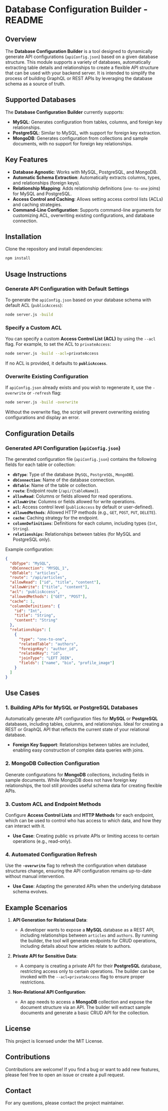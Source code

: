 # Database Configuration Builder - README

## Overview

The **Database Configuration Builder** is a tool designed to dynamically generate API configurations (`apiConfig.json`) based on a given database structure. This module supports a variety of databases, automatically extracting table details and relationships to create a flexible API structure that can be used with your backend server. It is intended to simplify the process of building GraphQL or REST APIs by leveraging the database schema as a source of truth.

## Supported Databases

The **Database Configuration Builder** currently supports:

- **MySQL**: Generates configuration from tables, columns, and foreign key relationships.
- **PostgreSQL**: Similar to MySQL, with support for foreign key extraction.
- **MongoDB**: Generates configuration from collections and sample documents, with no support for foreign key relationships.

## Key Features

- **Database Agnostic**: Works with MySQL, PostgreSQL, and MongoDB.
- **Automatic Schema Extraction**: Automatically extracts columns, types, and relationships (foreign keys).
- **Relationship Mapping**: Adds relationship definitions (`one-to-one` joins) for MySQL and PostgreSQL.
- **Access Control and Caching**: Allows setting access control lists (ACLs) and caching strategies.
- **Command-Line Configuration**: Supports command-line arguments for customizing ACL, overwriting existing configurations, and database connection.

## Installation

Clone the repository and install dependencies:

```bash
npm install
```

## Usage Instructions

### Generate API Configuration with Default Settings

To generate the `apiConfig.json` based on your database schema with default ACL (`publicAccess`):

```bash
node server.js -build
```

### Specify a Custom ACL

You can specify a custom **Access Control List (ACL)** by using the `--acl` flag. For example, to set the ACL to `privateAccess`:

```bash
node server.js -build --acl=privateAccess
```

If no ACL is provided, it defaults to **`publicAccess`**.

### Overwrite Existing Configuration

If `apiConfig.json` already exists and you wish to regenerate it, use the `-overwrite` or `-refresh` flag:

```bash
node server.js -build -overwrite
```

Without the overwrite flag, the script will prevent overwriting existing configurations and display an error.

## Configuration Details

### Generated API Configuration (`apiConfig.json`)

The generated configuration file (`apiConfig.json`) contains the following fields for each table or collection:

- **`dbType`**: Type of the database (`MySQL`, `PostgreSQL`, `MongoDB`).
- **`dbConnection`**: Name of the database connection.
- **`dbTable`**: Name of the table or collection.
- **`route`**: Endpoint route (`/api/{tableName}`).
- **`allowRead`**: Columns or fields allowed for read operations.
- **`allowWrite`**: Columns or fields allowed for write operations.
- **`acl`**: Access control level (`publicAccess` by default or user-defined).
- **`allowedMethods`**: Allowed HTTP methods (e.g., `GET`, `POST`, `PUT`, `DELETE`).
- **`cache`**: Caching strategy for the endpoint.
- **`columnDefinitions`**: Definitions for each column, including types (`Int`, `String`).
- **`relationships`**: Relationships between tables (for MySQL and PostgreSQL only).

Example configuration:

```json
{
  "dbType": "MySQL",
  "dbConnection": "MYSQL_1",
  "dbTable": "articles",
  "route": "/api/articles",
  "allowRead": ["id", "title", "content"],
  "allowWrite": ["title", "content"],
  "acl": "publicAccess",
  "allowedMethods": ["GET", "POST"],
  "cache": 1,
  "columnDefinitions": {
    "id": "Int",
    "title": "String",
    "content": "String"
  },
  "relationships": [
    {
      "type": "one-to-one",
      "relatedTable": "authors",
      "foreignKey": "author_id",
      "relatedKey": "id",
      "joinType": "LEFT JOIN",
      "fields": ["name", "bio", "profile_image"]
    }
  ]
}
```

## Use Cases

### 1. **Building APIs for MySQL or PostgreSQL Databases**

Automatically generate API configuration files for **MySQL** or **PostgreSQL** databases, including tables, columns, and relationships. Ideal for creating a REST or GraphQL API that reflects the current state of your relational database.

- **Foreign Key Support**: Relationships between tables are included, enabling easy construction of complex data queries with joins.

### 2. **MongoDB Collection Configuration**

Generate configurations for **MongoDB** collections, including fields in sample documents. While MongoDB does not have foreign key relationships, the tool still provides useful schema data for creating flexible APIs.

### 3. **Custom ACL and Endpoint Methods**

Configure **Access Control Lists** and **HTTP Methods** for each endpoint, which can be used to control who has access to which data, and how they can interact with it.

- **Use Case**: Creating public vs private APIs or limiting access to certain operations (e.g., read-only).

### 4. **Automated Configuration Refresh**

Use the **`-overwrite`** flag to refresh the configuration when database structures change, ensuring the API configuration remains up-to-date without manual intervention.

- **Use Case**: Adapting the generated APIs when the underlying database schema evolves.

## Example Scenarios

1. **API Generation for Relational Data**:
   - A developer wants to expose a **MySQL** database as a REST API, including relationships between `articles` and `authors`. By running the builder, the tool will generate endpoints for CRUD operations, including details about how articles relate to authors.

2. **Private API for Sensitive Data**:
   - A company is creating a private API for their **PostgreSQL** database, restricting access only to certain operations. The builder can be invoked with the `--acl=privateAccess` flag to ensure proper restrictions.

3. **Non-Relational API Configuration**:
   - An app needs to access a **MongoDB** collection and expose the document structure via an API. The builder will extract sample documents and generate a basic CRUD API for the collection.

## License

This project is licensed under the MIT License.

## Contributions

Contributions are welcome! If you find a bug or want to add new features, please feel free to open an issue or create a pull request.

## Contact

For any questions, please contact the project maintainer.

